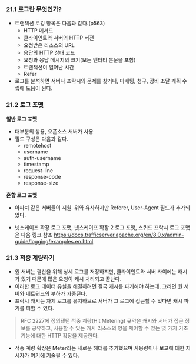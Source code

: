 ### 21.1 로그란 무엇인가?
- 트랜잭션 로깅 항목은 다음과 같다.(p563)
  - HTTP 메서드
  - 클라이언트와 서버의 HTTP 버전
  - 요청받은 리소스의 URL
  - 응답의 HTTP 상태 코드
  - 요청과 응답 메시지의 크기(모든 엔터티 본문을 포함) 
  - 트랜잭션이 일어난 시간
  - Refer
- 로그를 분석하면 서버나 프락시의 문제를 찾거나, 마케팅, 청구, 장비 조달 계획 수립에 도움이 된다.

### 21.2 로그 포맷
**일반 로그 포맷**
- 대부분의 상용, 오픈소스 서버가 사용
- 필드 구성은 다음과 같다.
  - remotehost 
  - username
  - auth-username
  - timestamp
  - request-line
  - response-code
  - response-size 
  
**혼합 로그 포맷**
- 아파치 같은 서버들이 지원. 위와 유사하지만 Referer, User-Agent 필드가 추가되었다.

- 넷스케이프 확장 로그 포맷, 넷스케이프 확장 2 로그 포맷, 스퀴드 프락시 로그 포맷은 다음 링크 참조
https://docs.trafficserver.apache.org/en/8.0.x/admin-guide/logging/examples.en.html

### 21.3 적중 계량하기
- 원 서버는 결산을 위해 상세 로그를 저장하지만, 클라이언트와 서버 사이에는 캐시가 있기 때문에 많은 요청이 캐시 처리되고 끝난다.
- 이러한 로그 데이터 유실을 해결하려면 결국 캐시를 파기해야 하는데, 그러면 원 서버와 네트워크의 부하가 가중된다.
- 프락시 캐시는 자체 로그를 유지하므로 서버가 그 로그에 접근할 수 있다면 캐시 파기를 피할 수 있다. 
> RFC 2227에 정의됐던 적중 계량(Hit Metering) 규약은 캐시와 서버가 접근 정보를 공유하고, 사용할 수 있는 캐시 리소스의 양을 제어할 수 있는 몇 가지 기초 기능에 대한 HTTP 확장을 제공한다.
- 적중 계량 확장은 Meter라는 새로운 헤더를 추가했으며 사용량이나 보고에 대한 지시자가 여기에 기술될 수 있다.
